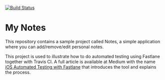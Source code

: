 [![Build Status](https://travis-ci.org/coletiv/medium-ios-automated-testing-fastlane.svg?branch=master)](https://travis-ci.org/coletiv/medium-ios-automated-testing-fastlane)

# My Notes

This repository contains a sample project called Notes, a simple application where you can add/remove/edit personal notes. 

This project is used to illustrate how to do automated testing using Fastlane together with Travis CI. A full article is available at Medium with the name [iOS Automated Testing with Fastlane](https://medium.com/coletiv-stories/ios-automated-testing-with-fastlane-8c6fb317ed6d) that introduces the tool and explains the process.
